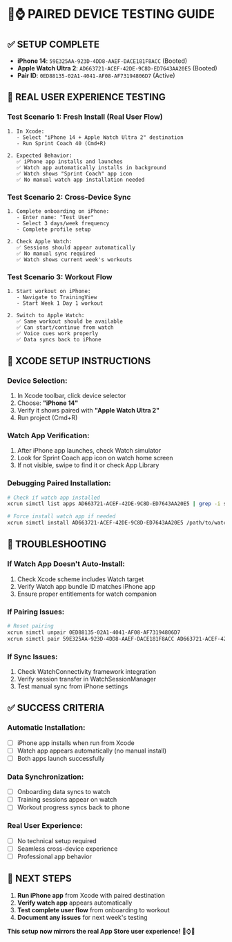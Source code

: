 # 📱⌚ PAIRED DEVICE TESTING GUIDE

## ✅ SETUP COMPLETE
- **iPhone 14**: `59E325AA-923D-4DD8-AAEF-DACE181F8ACC` (Booted)
- **Apple Watch Ultra 2**: `AD663721-ACEF-42DE-9C8D-ED7643AA20E5` (Booted)
- **Pair ID**: `0ED88135-02A1-4041-AF08-AF73194806D7` (Active)

## 🎯 REAL USER EXPERIENCE TESTING

### **Test Scenario 1: Fresh Install (Real User Flow)**
```
1. In Xcode:
   - Select "iPhone 14 + Apple Watch Ultra 2" destination
   - Run Sprint Coach 40 (Cmd+R)
   
2. Expected Behavior:
   ✅ iPhone app installs and launches
   ✅ Watch app automatically installs in background
   ✅ Watch shows "Sprint Coach" app icon
   ✅ No manual watch app installation needed
```

### **Test Scenario 2: Cross-Device Sync**
```
1. Complete onboarding on iPhone:
   - Enter name: "Test User"
   - Select 3 days/week frequency
   - Complete profile setup
   
2. Check Apple Watch:
   ✅ Sessions should appear automatically
   ✅ No manual sync required
   ✅ Watch shows current week's workouts
```

### **Test Scenario 3: Workout Flow**
```
1. Start workout on iPhone:
   - Navigate to TrainingView
   - Start Week 1 Day 1 workout
   
2. Switch to Apple Watch:
   ✅ Same workout should be available
   ✅ Can start/continue from watch
   ✅ Voice cues work properly
   ✅ Data syncs back to iPhone
```

## 🔧 XCODE SETUP INSTRUCTIONS

### **Device Selection:**
1. In Xcode toolbar, click device selector
2. Choose: **"iPhone 14"** 
3. Verify it shows paired with **"Apple Watch Ultra 2"**
4. Run project (Cmd+R)

### **Watch App Verification:**
1. After iPhone app launches, check Watch simulator
2. Look for Sprint Coach app icon on watch home screen
3. If not visible, swipe to find it or check App Library

### **Debugging Paired Installation:**
```bash
# Check if watch app installed
xcrun simctl list apps AD663721-ACEF-42DE-9C8D-ED7643AA20E5 | grep -i sprint

# Force install watch app if needed
xcrun simctl install AD663721-ACEF-42DE-9C8D-ED7643AA20E5 /path/to/watch/app
```

## 🚨 TROUBLESHOOTING

### **If Watch App Doesn't Auto-Install:**
1. Check Xcode scheme includes Watch target
2. Verify Watch app bundle ID matches iPhone app
3. Ensure proper entitlements for watch companion

### **If Pairing Issues:**
```bash
# Reset pairing
xcrun simctl unpair 0ED88135-02A1-4041-AF08-AF73194806D7
xcrun simctl pair 59E325AA-923D-4DD8-AAEF-DACE181F8ACC AD663721-ACEF-42DE-9C8D-ED7643AA20E5
```

### **If Sync Issues:**
1. Check WatchConnectivity framework integration
2. Verify session transfer in WatchSessionManager
3. Test manual sync from iPhone settings

## ✅ SUCCESS CRITERIA

### **Automatic Installation:**
- [ ] iPhone app installs when run from Xcode
- [ ] Watch app appears automatically (no manual install)
- [ ] Both apps launch successfully

### **Data Synchronization:**
- [ ] Onboarding data syncs to watch
- [ ] Training sessions appear on watch
- [ ] Workout progress syncs back to phone

### **Real User Experience:**
- [ ] No technical setup required
- [ ] Seamless cross-device experience
- [ ] Professional app behavior

## 🎯 NEXT STEPS

1. **Run iPhone app** from Xcode with paired destination
2. **Verify watch app** appears automatically
3. **Test complete user flow** from onboarding to workout
4. **Document any issues** for next week's testing

**This setup now mirrors the real App Store user experience!** 📱⌚✨
